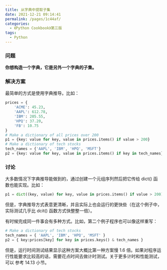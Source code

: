 ```yaml
---
title: 从字典中提取子集
date: 2021-12-21 09:14:41
permalink: /pages/1c44af/
categories:
  - 《Python Cookbook》第三版
tags:
  - Python
---
```


### 问题

**你想构造一个字典，它是另外一个字典的子集。**

### 解决方案

最简单的方式是使用字典推导。比如：

```python
prices = {
	'ACME': 45.23,
	'AAPL': 612.78,
	'IBM': 205.55,
	'HPQ': 37.20,
	'FB': 10.75
}
# Make a dictionary of all prices over 200
p1 = {key: value for key, value in prices.items() if value > 200}
# Make a dictionary of tech stocks
tech_names = {'AAPL', 'IBM', 'HPQ', 'MSFT'}
p2 = {key: value for key, value in prices.items() if key in tech_names}
```



### 讨论

大多数情况下字典推导能做到的，通过创建一个元组序列然后把它传给 dict() 函 数也能实现。比如：

```python
p1 = dict((key, value) for key, value in prices.items() if value > 200)
```

但是，字典推导方式表意更清晰，并且实际上也会运行的更快些（在这个例子中， 实际测试几乎比 dcit() 函数方式快整整一倍）。

有时候完成同一件事会有多种方式。比如，第二个例子程序也可以像这样重写：

```python
# Make a dictionary of tech stocks
tech_names = { 'AAPL', 'IBM', 'HPQ', 'MSFT' }
p2 = { key:prices[key] for key in prices.keys() & tech_names }
```

但是，运行时间测试结果显示这种方案大概比第一种方案慢 1.6 倍。如果对程序运 行性能要求比较高的话，需要花点时间去做计时测试。关于更多计时和性能测试，可以 参考 14.13 小节。